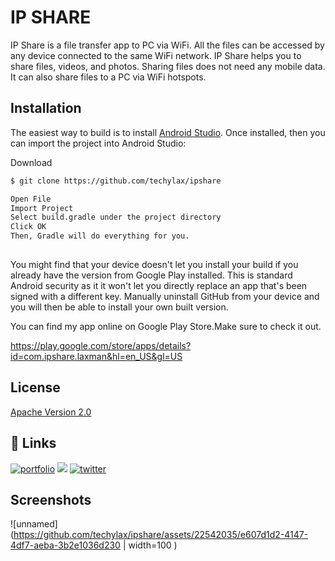 
# IP SHARE

IP Share is a file transfer app to PC via WiFi. All the files can be accessed by any device connected to the same WiFi network. IP Share helps you to share files, videos, and photos. Sharing files does not need any mobile data. It can also share files to a PC via WiFi hotspots.

## Installation

The easiest way to build is to install [Android Studio](https://developer.android.com/studio). Once installed, then you can import the project into Android Studio:

Download
```bash
$ git clone https://github.com/techylax/ipshare

```
```bash
Open File
Import Project
Select build.gradle under the project directory
Click OK
Then, Gradle will do everything for you.
  
```
You might find that your device doesn't let you install your build if you already have the version from Google Play installed. This is standard Android security as it it won't let you directly replace an app that's been signed with a different key. Manually uninstall GitHub from your device and you will then be able to install your own built version.

You can find my app online on Google Play Store.Make sure to check it out.

https://play.google.com/store/apps/details?id=com.ipshare.laxman&hl=en_US&gl=US
## License


[Apache Version 2.0](https://www.apache.org/licenses/LICENSE-2.0.html)
## 🔗 Links
[![portfolio](https://img.shields.io/badge/my_portfolio-000?style=for-the-badge&logo=ko-fi&logoColor=white)](https://laxmanpoudel.com.np/)
[![](https://img.shields.io/badge/linkedin-0A66C2?style=for-the-badge&logo=linkedin&logoColor=white)](https://www.linkedin.com/in/coderlax/)
[![twitter](https://img.shields.io/badge/twitter-1DA1F2?style=for-the-badge&logo=twitter&logoColor=white)](https://twitter.com/coderlaxman)


## Screenshots

![unnamed](https://github.com/techylax/ipshare/assets/22542035/e607d1d2-4147-4df7-aeba-3b2e1036d230 | width=100 )


